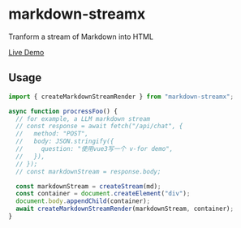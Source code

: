 # markdown-streamx

Tranform a stream of Markdown into HTML

[Live Demo](https://linzhe141.github.io/markdown-stream/)

## Usage

```ts
import { createMarkdownStreamRender } from "markdown-streamx";

async function procressFoo() {
  // for example, a LLM markdown stream
  // const response = await fetch("/api/chat", {
  //   method: "POST",
  //   body: JSON.stringify({
  //     question: "使用vue3写一个 v-for demo",
  //   }),
  // });
  // const markdownStream = response.body;

  const markdownStream = createStream(md);
  const container = document.createElement("div");
  document.body.appendChild(container);
  await createMarkdownStreamRender(markdownStream, container);
}
```
